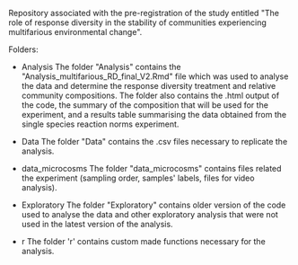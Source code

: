Repository associated with the pre-registration of the study entitled "The role of response diversity in the stability of communities experiencing multifarious environmental change".


Folders:

- Analysis
The folder "Analysis" contains the "Analysis_multifarious_RD_final_V2.Rmd" file which was used to analyse the data and determine the response diversity treatment and relative community compositions. 
The folder also contains the .html output of the code, the summary of the composition that will be used for the experiment, and a results table summarising the data obtained from the single species reaction norms experiment.


 - Data
The folder "Data" contains the .csv files necessary to replicate the analysis.

- data_microcosms
The folder "data_microcosms" contains files related the experiment (sampling order, samples' labels, files for video analysis).

- Exploratory
The folder "Exploratory" contains older version of the code used to analyse the data and other exploratory analysis that were not used in the latest version of the analysis.

- r
The folder 'r' contains custom made functions necessary for the analysis.


